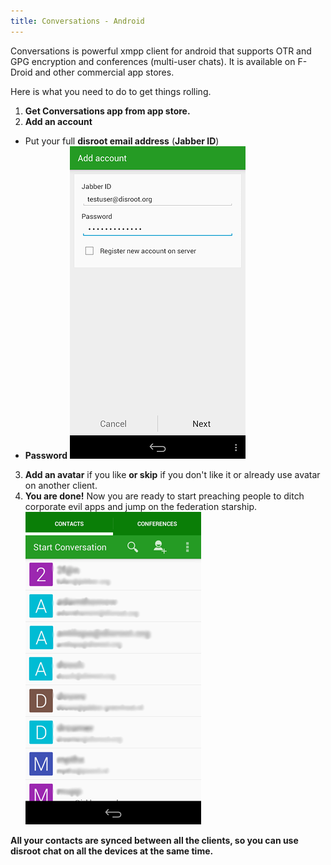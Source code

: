 ```yaml
---
title: Conversations - Android 
---
```

Conversations is powerful xmpp client for android that supports OTR and GPG encryption and conferences (multi-user chats). It is available on F-Droid and other commercial app stores.

Here is what you need to do to get things rolling.

1. **Get Conversations app from app store.**
2. **Add an account**
 - Put your full **disroot email address** (**Jabber ID**)
 - **Password**
![](conversations.png)
3. **Add an avatar** if you like **or skip** if you don't like it or already use avatar on another client.
4. **You are done!**
Now you are ready to start preaching people to ditch corporate evil apps and jump on the federation starship.
![](conversations2.png)

**All your contacts are synced between all the clients, so you can use disroot chat on all the devices at the same time.**
